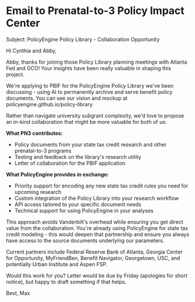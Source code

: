 # Email to Prenatal-to-3 Policy Impact Center

Subject: PolicyEngine Policy Library - Collaboration Opportunity

Hi Cynthia and Abby,

Abby, thanks for joining those Policy Library planning meetings with Atlanta Fed and GCO! Your insights have been really valuable in shaping this project.

We're applying to PBIF for the PolicyEngine Policy Library we've been discussing - using AI to permanently archive and serve benefit policy documents. You can see our vision and mockup at policyengine.github.io/policy-library

Rather than navigate university subgrant complexity, we'd love to propose an in-kind collaboration that might be more valuable for both of us:

**What PN3 contributes:**
- Policy documents from your state tax credit research and other prenatal-to-3 programs
- Testing and feedback on the library's research utility
- Letter of collaboration for the PBIF application

**What PolicyEngine provides in exchange:**
- Priority support for encoding any new state tax credit rules you need for upcoming research
- Custom integration of the Policy Library into your research workflow
- API access tailored to your specific document needs
- Technical support for using PolicyEngine in your analyses

This approach avoids Vanderbilt's overhead while ensuring you get direct value from the collaboration. You're already using PolicyEngine for state tax credit modeling - this would deepen that partnership and ensure you always have access to the source documents underlying our parameters.

Current partners include Federal Reserve Bank of Atlanta, Georgia Center for Opportunity, MyFriendBen, Benefit Navigator, Georgetown, USC, and potentially Urban Institute and Aspen FSP.

Would this work for you? Letter would be due by Friday (apologies for short notice), but happy to draft something if that helps.

Best,
Max